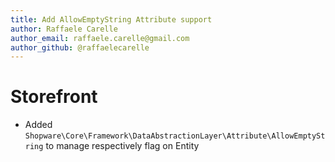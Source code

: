 ```yaml
---
title: Add AllowEmptyString Attribute support
author: Raffaele Carelle
author_email: raffaele.carelle@gmail.com
author_github: @raffaelecarelle
---
```

# Storefront
* Added `Shopware\Core\Framework\DataAbstractionLayer\Attribute\AllowEmptyString` to manage respectively flag on Entity

